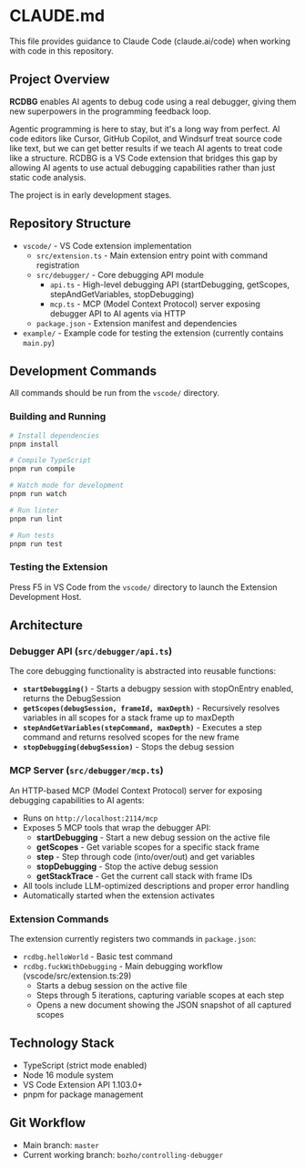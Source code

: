 # CLAUDE.md

This file provides guidance to Claude Code (claude.ai/code) when working with code in this repository.

## Project Overview

**RCDBG** enables AI agents to debug code using a real debugger, giving them new superpowers in the programming feedback loop.

Agentic programming is here to stay, but it's a long way from perfect. AI code editors like Cursor, GitHub Copilot, and Windsurf treat source code like text, but we can get better results if we teach AI agents to treat code like a structure. RCDBG is a VS Code extension that bridges this gap by allowing AI agents to use actual debugging capabilities rather than just static code analysis.

The project is in early development stages.

## Repository Structure

- `vscode/` - VS Code extension implementation
  - `src/extension.ts` - Main extension entry point with command registration
  - `src/debugger/` - Core debugging API module
    - `api.ts` - High-level debugging API (startDebugging, getScopes, stepAndGetVariables, stopDebugging)
    - `mcp.ts` - MCP (Model Context Protocol) server exposing debugger API to AI agents via HTTP
  - `package.json` - Extension manifest and dependencies
- `example/` - Example code for testing the extension (currently contains `main.py`)

## Development Commands

All commands should be run from the `vscode/` directory.

### Building and Running

```bash
# Install dependencies
pnpm install

# Compile TypeScript
pnpm run compile

# Watch mode for development
pnpm run watch

# Run linter
pnpm run lint

# Run tests
pnpm run test
```

### Testing the Extension

Press F5 in VS Code from the `vscode/` directory to launch the Extension Development Host.

## Architecture

### Debugger API (`src/debugger/api.ts`)

The core debugging functionality is abstracted into reusable functions:

- **`startDebugging()`** - Starts a debugpy session with stopOnEntry enabled, returns the DebugSession
- **`getScopes(debugSession, frameId, maxDepth)`** - Recursively resolves variables in all scopes for a stack frame up to maxDepth
- **`stepAndGetVariables(stepCommand, maxDepth)`** - Executes a step command and returns resolved scopes for the new frame
- **`stopDebugging(debugSession)`** - Stops the debug session

### MCP Server (`src/debugger/mcp.ts`)

An HTTP-based MCP (Model Context Protocol) server for exposing debugging capabilities to AI agents:

- Runs on `http://localhost:2114/mcp`
- Exposes 5 MCP tools that wrap the debugger API:
  - **startDebugging** - Start a new debug session on the active file
  - **getScopes** - Get variable scopes for a specific stack frame
  - **step** - Step through code (into/over/out) and get variables
  - **stopDebugging** - Stop the active debug session
  - **getStackTrace** - Get the current call stack with frame IDs
- All tools include LLM-optimized descriptions and proper error handling
- Automatically started when the extension activates

### Extension Commands

The extension currently registers two commands in `package.json`:
- `rcdbg.helloWorld` - Basic test command
- `rcdbg.fuckWithDebugging` - Main debugging workflow (vscode/src/extension.ts:29)
  - Starts a debug session on the active file
  - Steps through 5 iterations, capturing variable scopes at each step
  - Opens a new document showing the JSON snapshot of all captured scopes

## Technology Stack

- TypeScript (strict mode enabled)
- Node 16 module system
- VS Code Extension API 1.103.0+
- pnpm for package management

## Git Workflow

- Main branch: `master`
- Current working branch: `bozho/controlling-debugger`

